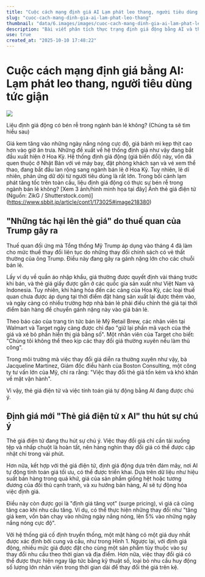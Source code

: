 ```yaml
---
title: "Cuộc cách mạng định giá AI Lạm phát leo thang, người tiêu dùng tức giận"
slug: "cuoc-cach-mang-dinh-gia-ai-lam-phat-leo-thang"
thumbnail: "data/6.images/images/cuoc-cach-mang-dinh-gia-ai-lam-phat-leo-thang.webp"
description: "Bài viết phân tích thực trạng định giá động bằng AI và thẻ giá điện tử trong ngành bán lẻ ở Mỹ, gây ra phản ứng dữ dội từ người tiêu dùng giữa bối cảnh lạm phát gia tăng và thuế quan thay đổi."
use: true
created_at: "2025-10-10 17:48:22"
---
```


# Cuộc cách mạng định giá bằng AI: Lạm phát leo thang, người tiêu dùng tức giận

![](/images/20251010-00173025-biz_plus-000-2-view.webp)

Liệu định giá động có bén rễ trong ngành bán lẻ không? (Chúng ta sẽ tìm hiểu sau)

Giá kem tăng vào những ngày nắng nóng cực độ, giá bánh mì kẹp thịt cao hơn vào giờ ăn trưa. Những đề xuất về hệ thống định giá như vậy đang bắt đầu xuất hiện ở Hoa Kỳ. Hệ thống định giá động (giá biến đổi) này, vốn đã quen thuộc ở Nhật Bản với vé máy bay, đặt phòng khách sạn và vé xem thể thao, đang bắt đầu lan rộng sang ngành bán lẻ ở Hoa Kỳ. Tuy nhiên, lẽ dĩ nhiên, phản ứng dữ dội từ người tiêu dùng là rất lớn. Trong bối cảnh lạm phát tăng tốc trên toàn cầu, liệu định giá động có thực sự bén rễ trong ngành bán lẻ không?
[Xem 3 ảnh/hình minh họa tại đây] Ảnh thẻ giá điện tử (Nguồn: ZikG / Shutterstock.com)](https://www.sbbit.jp/article/cont1/173025#image218380)

## "Những tác hại lên thẻ giá" do thuế quan của Trump gây ra

Thuế quan đối ứng mà Tổng thống Mỹ Trump áp dụng vào tháng 4 đã làm cho mức thuế thay đổi liên tục do những thay đổi chính sách có vẻ thất thường của ông Trump. Điều này đang gây ra gánh nặng lớn cho các chuỗi bán lẻ.

Lấy ví dụ về quần áo nhập khẩu, giá thường được quyết định vài tháng trước khi bán, và thẻ giá giấy được gắn ở các quốc gia sản xuất như Việt Nam và Indonesia. Tuy nhiên, khi hàng hóa đến các cảng của Hoa Kỳ, các loại thuế quan chưa được áp dụng tại thời điểm đặt hàng sản xuất lại được thêm vào, và ngày càng có nhiều trường hợp nhà bán lẻ phải điều chỉnh thẻ giá tại thời điểm bán hàng để chuyển gánh nặng này vào giá bán lẻ.

Theo báo cáo của trang tin tức bán lẻ Mỹ Retail Brew, các nhân viên tại Walmart và Target ngày càng được chỉ đạo "giữ lại phần mã vạch của thẻ giá và xé bỏ phần hiển thị giá bằng số". Một nhân viên của Target cho biết: "Chúng tôi không thể theo kịp các thay đổi giá thường xuyên nếu làm thủ công".

Trong môi trường mà việc thay đổi giá diễn ra thường xuyên như vậy, bà Jacqueline Martinez, Giám đốc điều hành của Boston Consulting, một công ty tư vấn lớn của Mỹ, chỉ ra rằng: "Việc thay đổi thẻ giá tốn kém và khó khăn về mặt vận hành".

Vì vậy, thẻ giá điện tử và việc tính toán giá tự động bằng AI đang được chú ý.

## Định giá mới "Thẻ giá điện tử x AI" thu hút sự chú ý

Thẻ giá điện tử đang thu hút sự chú ý. Việc thay đổi giá chỉ cần tải xuống tệp và nhấp chuột là hoàn tất, nên hàng nghìn thay đổi giá có thể được cập nhật chỉ trong vài phút.

Hơn nữa, kết hợp với thẻ giá điện tử, định giá động dựa trên đám mây, nơi AI tự động tính toán giá tối ưu, có thể được triển khai. Dựa trên dữ liệu như hiệu suất bán hàng trong quá khứ, giá của sản phẩm giống hệt hoặc tương đương của đối thủ cạnh tranh, và xu hướng bán hàng, AI sẽ tự động hóa việc định giá.

Điều này còn được gọi là "định giá tăng vọt" (surge pricing), vì giá cả cũng tăng cao khi nhu cầu tăng. Ví dụ, có thể thực hiện những thay đổi như "tăng giá kem, vốn bán chạy vào những ngày nắng nóng, lên 5% vào những ngày nắng nóng cực độ".

Với hệ thống giá cố định truyền thống, một mặt hàng có một giá duy nhất được xác định bởi cung và cầu, như trong Hình 1. Ngược lại, với định giá động, nhiều mức giá được đặt cho cùng một sản phẩm tùy thuộc vào sự thay đổi nhu cầu theo thời gian và địa điểm. Hơn nữa, việc thay đổi giá có thể được thực hiện ngay lập tức bằng kỹ thuật số, loại bỏ nhu cầu huy động số lượng lớn nhân viên trong thời gian dài để thay đổi thẻ giá trên kệ.